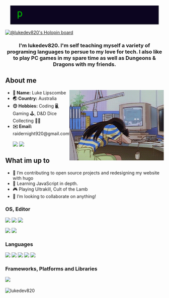 <p align="center">
<img src="./assets/hello-world.gif" height="60"></img>
</p>

[![@lukedev820's Holopin board](https://holopin.io/api/user/board?user=lukedev820)](https://holopin.io/@lukedev820)

<h3 align="center">I'm lukedev820. I'm self teaching myself a variety of programing languages to persue to my love for tech. I also like to play PC games in my spare time as well as Dungeons & Dragons with my friends.</h3>

<div>
<h2>About me</h2>
<img src="assets/sleepingonkeyboard.gif" align="right" width="300">
<ul>
  <li><b>👦 Name:</b> Luke Lipscombe</li> 
  <li><b>🌏 Country:</b> Australia</li>
  <li><b>😊 Hobbies:</b> Coding 🖥️, Gaming 🕹️, D&D Dice Collecting 🐉🎲</li>
  <li><b>✉️ Email:</b> raidernight920@gmail.com</li>
  <br>
  <a href="https://discordapp.com/users/333409270475522059"><img src="https://img.shields.io/badge/Discord-%237289DA.svg?style=for-the-badge&logo=discord&logoColor=white"></img></a>
  <a href="https://luke-projects.xyz"><img src="https://img.shields.io/badge/website-000000?style=for-the-badge&logo=About.me&logoColor=white"></img></a>
</ul>
</div>
<h2>What im up to</h2>
<ul>
  <li>🔭 I’m contributing to open source projects and redesigning my website with hugo</li>
  <li>🌱 Learning JavaScript in depth.</li>
  <li>🎮 Playing Ultrakill, Cult of the Lamb</li>
  <li>👯 I’m looking to collaborate on anything!</li>
</ul>

<h3 align="left">OS, Editor</h3>
<p>
<a href="https://getfedora.org/"><img src="https://img.shields.io/badge/Fedora-294172?style=for-the-badge&logo=fedora&logoColor=white"></img></a>
<a href="https://linuxmint.com/"><img src="https://img.shields.io/badge/Linux%20Mint-87CF3E?style=for-the-badge&logo=Linux%20Mint&logoColor=white"></img></a>
<a href="https://www.microsoft.com/en-au/windows/"><img src="https://img.shields.io/badge/Windows-0078D6?style=for-the-badge&logo=windows&logoColor=white"></img></a>
</p>
<p>
<a href="https://code.visualstudio.com/"><img src="https://img.shields.io/badge/Visual%20Studio%20Code-0078d7.svg?style=for-the-badge&logo=visual-studio-code&logoColor=white"></img></a>
<a href="https://www.sublimetext.com/"><img src="https://img.shields.io/badge/sublime_text-%23575757.svg?style=for-the-badge&logo=sublime-text&logoColor=important"></img></a>
</p>

<h3 align="left">Languages</h3>
<p>
<a href="https://www.w3schools.com/html/default.asp"><img src="https://img.shields.io/badge/html5-%23E34F26.svg?style=for-the-badge&logo=html5&logoColor=white"></img></a>
<a href="https://www.w3schools.com/css/"><img src="https://img.shields.io/badge/css3-%231572B6.svg?style=for-the-badge&logo=css3&logoColor=white"></img></a>
<a href="https://www.javascript.com/"><img src="https://img.shields.io/badge/javascript-%23323330.svg?style=for-the-badge&logo=javascript&logoColor=%23F7DF1E"></img></a>
<a href="https://www.python.org/"><img src="https://img.shields.io/badge/python-3670A0?style=for-the-badge&logo=python&logoColor=ffdd54"></img></a>
<a href="https://www.gnu.org/software/bash/"><img src="https://img.shields.io/badge/shell_script-%23121011.svg?style=for-the-badge&logo=gnu-bash&logoColor=white"></img></a>
</p>


<h3 align="left">Frameworks, Platforms and Libraries</h3>

<a href="https://threejs.org/"><img src="https://img.shields.io/badge/threejs-black?style=for-the-badge&logo=three.js&logoColor=white"></img></a>

<p><img align="center" src="https://github-readme-stats.vercel.app/api/top-langs?username=lukedev820&show_icons=true&text_color=ffffff&bg_color=241f31&locale=en&layout=compact" alt="lukedev820" /></p>

